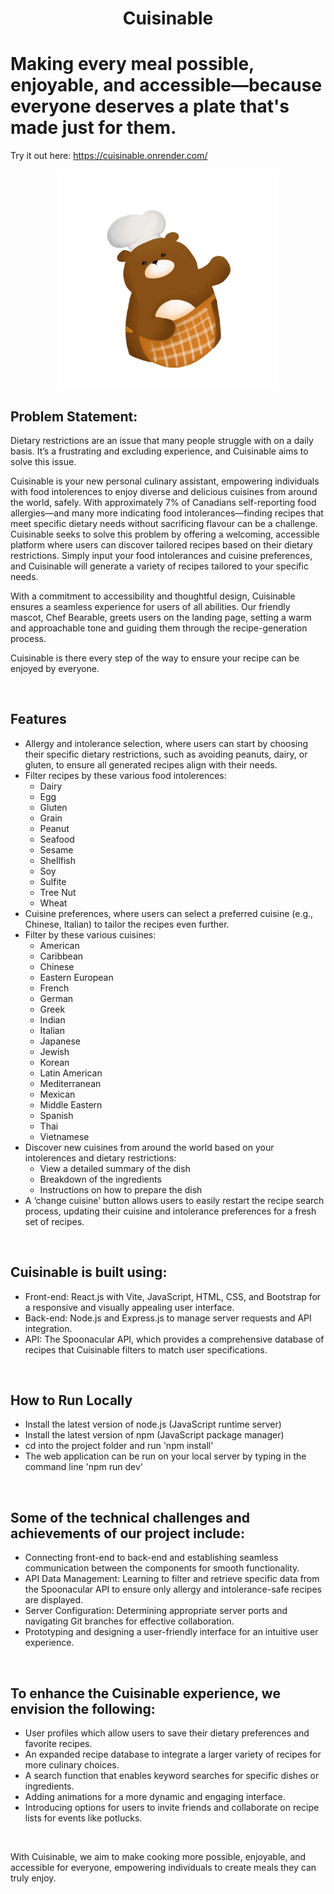 <p align="center">


<h1 align="center">
Cuisinable
</h1>

<h1 alsign="center">
Making every meal possible, enjoyable, and accessible—because everyone deserves a plate that's made just for them.
</h1>

Try it out here: https://cuisinable.onrender.com/

<p align="center">
<img src="public/images/bear-chef.png" alt="drawing" width="350"/>

</p>

## Problem Statement:

Dietary restrictions are an issue that many people struggle with on a daily basis. It’s a frustrating and excluding experience, and Cuisinable aims to solve this issue.

Cuisinable is your new personal culinary assistant, empowering individuals with food intolerences to enjoy diverse and delicious cuisines from around the world, safely. With approximately 7% of Canadians self-reporting food allergies—and many more indicating food intolerances—finding recipes that meet specific dietary needs without sacrificing flavour can be a challenge. Cuisinable seeks to solve this problem by offering a welcoming, accessible platform where users can discover tailored recipes based on their dietary restrictions. Simply input your food intolerances and cuisine preferences, and Cuisinable will generate a variety of recipes tailored to your specific needs. 

With a commitment to accessibility and thoughtful design, Cuisinable ensures a seamless experience for users of all abilities. Our friendly mascot, Chef Bearable, greets users on the landing page, setting a warm and approachable tone and guiding them through the recipe-generation process.

Cuisinable is there every step of the way to ensure your recipe can be enjoyed by everyone. 

<br>

## Features

* Allergy and intolerance selection, where users can start by choosing their specific dietary restrictions, such as avoiding peanuts, dairy, or gluten, to ensure all generated recipes align with their needs.
* Filter recipes by these various food intolerences:
  * Dairy
  * Egg
  * Gluten
  * Grain
  * Peanut
  * Seafood
  * Sesame
  * Shellfish
  * Soy
  * Sulfite
  * Tree Nut
  * Wheat
* Cuisine preferences, where users can select a preferred cuisine (e.g., Chinese, Italian) to tailor the recipes even further.
* Filter by these various cuisines:
  * American
  * Caribbean
  * Chinese
  * Eastern European
  * French
  * German
  * Greek
  * Indian
  * Italian
  * Japanese
  * Jewish
  * Korean
  * Latin American
  * Mediterranean
  * Mexican
  * Middle Eastern
  * Spanish
  * Thai
  * Vietnamese
* Discover new cuisines from around the world based on your intolerences and dietary restrictions:
  * View a detailed summary of the dish
  * Breakdown of the ingredients 
  * Instructions on how to prepare the dish
* A ‘change cuisine’ button allows users to easily restart the recipe search process, updating their cuisine and intolerance preferences for a fresh set of recipes.


<br>

## Cuisinable is built using:
 * Front-end: React.js with Vite, JavaScript, HTML, CSS, and Bootstrap for a responsive and visually appealing user interface.
 * Back-end: Node.js and Express.js to manage server requests and API integration.
 * API: The Spoonacular API, which provides a comprehensive database of recipes that Cuisinable filters to match user specifications.

<br>

## How to Run Locally
- Install the latest version of node.js (JavaScript runtime server)
- Install the latest version of npm (JavaScript package manager)
- cd into the project folder and run 'npm install'
- The web application can be run on your local server by typing in the command line 'npm run dev'

<br>

## Some of the technical challenges and achievements of our project include:
 * Connecting front-end to back-end and establishing seamless communication between the components for smooth functionality.
 * API Data Management: Learning to filter and retrieve specific data from the Spoonacular API to ensure only allergy and intolerance-safe recipes are displayed.
 * Server Configuration: Determining appropriate server ports and navigating Git branches for effective collaboration.
 * Prototyping and designing a user-friendly interface for an intuitive user experience.

<br>
   
##  To enhance the Cuisinable experience, we envision the following:
 * User profiles which allow users to save their dietary preferences and favorite recipes.
 * An expanded recipe database to integrate a larger variety of recipes for more culinary choices.
 * A search function that enables keyword searches for specific dishes or ingredients.
 * Adding animations for a more dynamic and engaging interface.
 * Introducing options for users to invite friends and collaborate on recipe lists for events like potlucks.

<br>

With Cuisinable, we aim to make cooking more possible, enjoyable, and accessible for everyone, empowering individuals to create meals they can truly enjoy.


